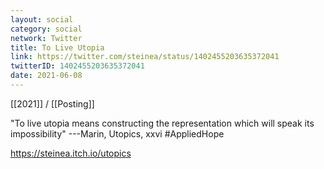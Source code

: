```yaml
---
layout: social
category: social
network: Twitter
title: To Live Utopia
link: https://twitter.com/steinea/status/1402455203635372041
twitterID: 1402455203635372041
date: 2021-06-08
---
```


[[2021]] / [[Posting]]

"To live utopia means constructing the representation which will speak its impossibility" ---Marin, Utopics, xxvi #AppliedHope

<https://steinea.itch.io/utopics>
